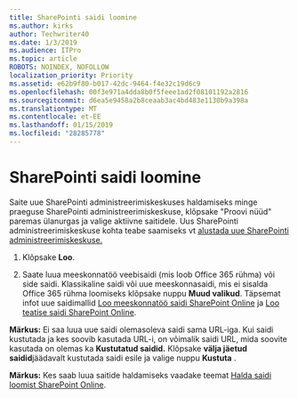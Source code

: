 ```yaml
---
title: SharePointi saidi loomine
ms.author: kirks
author: Techwriter40
ms.date: 1/3/2019
ms.audience: ITPro
ms.topic: article
ROBOTS: NOINDEX, NOFOLLOW
localization_priority: Priority
ms.assetid: e62b9f80-b017-42dc-9464-f4e32c19d6c9
ms.openlocfilehash: 00f3e971a4dda8b0f5feee1ad2f08101192a2816
ms.sourcegitcommit: d6ea5e9458a2b8ceaab3ac4bd483e1130b9a398a
ms.translationtype: MT
ms.contentlocale: et-EE
ms.lasthandoff: 01/15/2019
ms.locfileid: "28285778"
---
```

# <a name="create-a-sharepoint-site"></a>SharePointi saidi loomine

Saite uue SharePointi administreerimiskeskuses haldamiseks minge praeguse SharePointi administreerimiskeskuse, klõpsake "Proovi nüüd" paremas ülanurgas ja valige aktiivne saitidele. Uus SharePointi administreerimiskeskuse kohta teabe saamiseks vt [alustada uue SharePointi administreerimiskeskuse.](https://docs.microsoft.com/en-us/sharepoint/get-started-new-admin-center)
  
1. Klõpsake **Loo**. 
    
2. Saate luua meeskonnatöö veebisaidi (mis loob Office 365 rühma) või side saidi. Klassikaline saidi või uue meeskonnasaidi, mis ei sisalda Office 365 rühma loomiseks klõpsake nuppu **Muud valikud**. Täpsemat infot uue saidimallid [Loo meeskonnatöö saidi SharePoint Online](https://support.office.com/en-us/article/create-a-team-site-in-sharepoint-ef10c1e7-15f3-42a3-98aa-b5972711777d?ui=en-US&amp;rs=en-US&amp;ad=US) ja [Loo teatise saidi SharePoint Online](https://support.office.com/article/7fb44b20-a72f-4d2c-9173-fc8f59ba50eb).
  
 **Märkus:** Ei saa luua uue saidi olemasoleva saidi sama URL-iga. Kui saidi kustutada ja kes soovib kasutada URL-i, on võimalik saidi URL, mida soovite kasutada on olemas ka **Kustutatud saidid.** Klõpsake **välja jäetud saidid**jäädavalt kustutada saidi esile ja valige nuppu **Kustuta** . 
  
 **Märkus:** Kes saab luua saitide haldamiseks vaadake teemat [Halda saidi loomist SharePoint Online](https://docs.microsoft.com/en-us/sharepoint/manage-site-creation).
    

